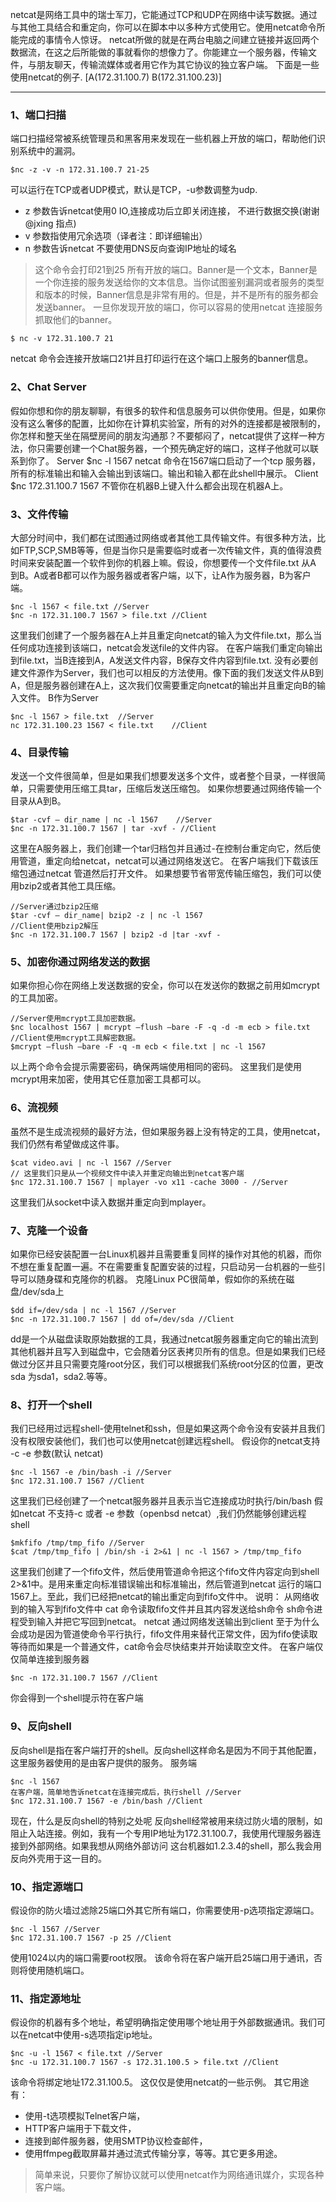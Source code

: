 netcat是网络工具中的瑞士军刀，它能通过TCP和UDP在网络中读写数据。通过与其他工具结合和重定向，你可以在脚本中以多种方式使用它。使用netcat命令所能完成的事情令人惊讶。
netcat所做的就是在两台电脑之间建立链接并返回两个数据流，在这之后所能做的事就看你的想像力了。你能建立一个服务器，传输文件，与朋友聊天，传输流媒体或者用它作为其它协议的独立客户端。
下面是一些使用netcat的例子.
[A(172.31.100.7) B(172.31.100.23)]

---

### 1、端口扫描
端口扫描经常被系统管理员和黑客用来发现在一些机器上开放的端口，帮助他们识别系统中的漏洞。

```
$nc -z -v -n 172.31.100.7 21-25
```
可以运行在TCP或者UDP模式，默认是TCP，-u参数调整为udp.

* z 参数告诉netcat使用0 IO,连接成功后立即关闭连接， 不进行数据交换(谢谢@jxing 指点)
* v 参数指使用冗余选项（译者注：即详细输出）
* n 参数告诉netcat 不要使用DNS反向查询IP地址的域名

> 这个命令会打印21到25 所有开放的端口。Banner是一个文本，Banner是一个你连接的服务发送给你的文本信息。当你试图鉴别漏洞或者服务的类型和版本的时候，Banner信息是非常有用的。但是，并不是所有的服务都会发送banner。
一旦你发现开放的端口，你可以容易的使用netcat 连接服务抓取他们的banner。

```
$ nc -v 172.31.100.7 21
```
netcat 命令会连接开放端口21并且打印运行在这个端口上服务的banner信息。

### 2、Chat Server
假如你想和你的朋友聊聊，有很多的软件和信息服务可以供你使用。但是，如果你没有这么奢侈的配置，比如你在计算机实验室，所有的对外的连接都是被限制的，你怎样和整天坐在隔壁房间的朋友沟通那？不要郁闷了，netcat提供了这样一种方法，你只需要创建一个Chat服务器，一个预先确定好的端口，这样子他就可以联系到你了。
Server
$nc -l 1567
netcat 命令在1567端口启动了一个tcp 服务器，所有的标准输出和输入会输出到该端口。输出和输入都在此shell中展示。
Client
$nc 172.31.100.7 1567
不管你在机器B上键入什么都会出现在机器A上。

### 3、文件传输
大部分时间中，我们都在试图通过网络或者其他工具传输文件。有很多种方法，比如FTP,SCP,SMB等等，但是当你只是需要临时或者一次传输文件，真的值得浪费时间来安装配置一个软件到你的机器上嘛。假设，你想要传一个文件file.txt 从A 到B。A或者B都可以作为服务器或者客户端，以下，让A作为服务器，B为客户端。

```
$nc -l 1567 < file.txt //Server
$nc -n 172.31.100.7 1567 > file.txt //Client
```
这里我们创建了一个服务器在A上并且重定向netcat的输入为文件file.txt，那么当任何成功连接到该端口，netcat会发送file的文件内容。
在客户端我们重定向输出到file.txt，当B连接到A，A发送文件内容，B保存文件内容到file.txt.
没有必要创建文件源作为Server，我们也可以相反的方法使用。像下面的我们发送文件从B到A，但是服务器创建在A上，这次我们仅需要重定向netcat的输出并且重定向B的输入文件。
B作为Server

```
$nc -l 1567 > file.txt	//Server
nc 172.31.100.23 1567 < file.txt	//Client
```

### 4、目录传输
发送一个文件很简单，但是如果我们想要发送多个文件，或者整个目录，一样很简单，只需要使用压缩工具tar，压缩后发送压缩包。
如果你想要通过网络传输一个目录从A到B。

```
$tar -cvf – dir_name | nc -l 1567	 //Server
$nc -n 172.31.100.7 1567 | tar -xvf - //Client
```
这里在A服务器上，我们创建一个tar归档包并且通过-在控制台重定向它，然后使用管道，重定向给netcat，netcat可以通过网络发送它。
在客户端我们下载该压缩包通过netcat 管道然后打开文件。
如果想要节省带宽传输压缩包，我们可以使用bzip2或者其他工具压缩。

```
//Server通过bzip2压缩
$tar -cvf – dir_name| bzip2 -z | nc -l 1567
//Client使用bzip2解压
$nc -n 172.31.100.7 1567 | bzip2 -d |tar -xvf -
```

### 5、加密你通过网络发送的数据
如果你担心你在网络上发送数据的安全，你可以在发送你的数据之前用如mcrypt的工具加密。

```
//Server使用mcrypt工具加密数据。
$nc localhost 1567 | mcrypt –flush –bare -F -q -d -m ecb > file.txt
//Client使用mcrypt工具解密数据。
$mcrypt –flush –bare -F -q -m ecb < file.txt | nc -l 1567
```
以上两个命令会提示需要密码，确保两端使用相同的密码。
这里我们是使用mcrypt用来加密，使用其它任意加密工具都可以。

### 6、流视频
虽然不是生成流视频的最好方法，但如果服务器上没有特定的工具，使用netcat，我们仍然有希望做成这件事。

```
$cat video.avi | nc -l 1567 //Server
// 这里我们只是从一个视频文件中读入并重定向输出到netcat客户端
$nc 172.31.100.7 1567 | mplayer -vo x11 -cache 3000 - //Server
```
这里我们从socket中读入数据并重定向到mplayer。

### 7、克隆一个设备
如果你已经安装配置一台Linux机器并且需要重复同样的操作对其他的机器，而你不想在重复配置一遍。不在需要重复配置安装的过程，只启动另一台机器的一些引导可以随身碟和克隆你的机器。
克隆Linux PC很简单，假如你的系统在磁盘/dev/sda上

```
$dd if=/dev/sda | nc -l 1567 //Server
$nc -n 172.31.100.7 1567 | dd of=/dev/sda //Client
```
dd是一个从磁盘读取原始数据的工具，我通过netcat服务器重定向它的输出流到其他机器并且写入到磁盘中，它会随着分区表拷贝所有的信息。但是如果我们已经做过分区并且只需要克隆root分区，我们可以根据我们系统root分区的位置，更改sda 为sda1，sda2.等等。

### 8、打开一个shell
我们已经用过远程shell-使用telnet和ssh，但是如果这两个命令没有安装并且我们没有权限安装他们，我们也可以使用netcat创建远程shell。
假设你的netcat支持 -c -e 参数(默认 netcat)

```
$nc -l 1567 -e /bin/bash -i //Server
$nc 172.31.100.7 1567 //Client
```
这里我们已经创建了一个netcat服务器并且表示当它连接成功时执行/bin/bash
假如netcat 不支持-c 或者 -e 参数（openbsd netcat）,我们仍然能够创建远程shell

```
$mkfifo /tmp/tmp_fifo //Server
$cat /tmp/tmp_fifo | /bin/sh -i 2>&1 | nc -l 1567 > /tmp/tmp_fifo
```
这里我们创建了一个fifo文件，然后使用管道命令把这个fifo文件内容定向到shell 2>&1中。是用来重定向标准错误输出和标准输出，然后管道到netcat 运行的端口1567上。至此，我们已经把netcat的输出重定向到fifo文件中。
说明：
从网络收到的输入写到fifo文件中
cat 命令读取fifo文件并且其内容发送给sh命令
sh命令进程受到输入并把它写回到netcat。
netcat 通过网络发送输出到client
至于为什么会成功是因为管道使命令平行执行，fifo文件用来替代正常文件，因为fifo使读取等待而如果是一个普通文件，cat命令会尽快结束并开始读取空文件。
在客户端仅仅简单连接到服务器

```
$nc -n 172.31.100.7 1567 //Client
```
你会得到一个shell提示符在客户端

### 9、反向shell
反向shell是指在客户端打开的shell。反向shell这样命名是因为不同于其他配置，这里服务器使用的是由客户提供的服务。
服务端

```
$nc -l 1567
在客户端，简单地告诉netcat在连接完成后，执行shell //Server
$nc 172.31.100.7 1567 -e /bin/bash //Client
```
现在，什么是反向shell的特别之处呢 
反向shell经常被用来绕过防火墙的限制，如阻止入站连接。例如，我有一个专用IP地址为172.31.100.7，我使用代理服务器连接到外部网络。如果我想从网络外部访问 这台机器如1.2.3.4的shell，那么我会用反向外壳用于这一目的。 

### 10、指定源端口
假设你的防火墙过滤除25端口外其它所有端口，你需要使用-p选项指定源端口。

```
$nc -l 1567 //Server
$nc 172.31.100.7 1567 -p 25 //Client
```
使用1024以内的端口需要root权限。
该命令将在客户端开启25端口用于通讯，否则将使用随机端口。

### 11、指定源地址
假设你的机器有多个地址，希望明确指定使用哪个地址用于外部数据通讯。我们可以在netcat中使用-s选项指定ip地址。

```
$nc -u -l 1567 < file.txt //Server
$nc -u 172.31.100.7 1567 -s 172.31.100.5 > file.txt //Client
```
该命令将绑定地址172.31.100.5。
这仅仅是使用netcat的一些示例。
其它用途有：

* 使用-t选项模拟Telnet客户端，
* HTTP客户端用于下载文件，
* 连接到邮件服务器，使用SMTP协议检查邮件，
* 使用ffmpeg截取屏幕并通过流式传输分享，等等。其它更多用途。

> 简单来说，只要你了解协议就可以使用netcat作为网络通讯媒介，实现各种客户端。